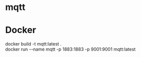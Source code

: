 # mqtt
# Docker
docker build -t mqtt:latest .  
docker run --name mqtt -p 1883:1883 -p 9001:9001 mqtt:latest  
